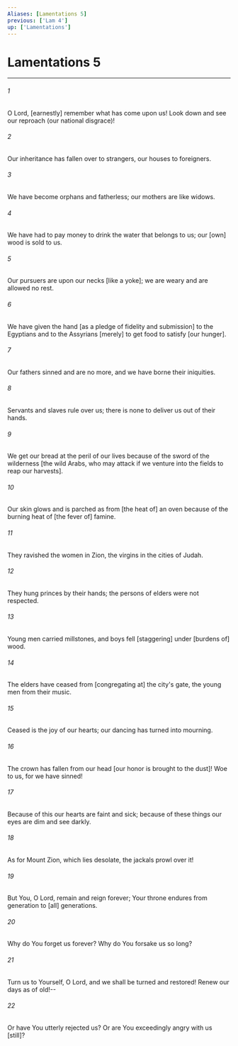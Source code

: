 ```yaml
---
Aliases: [Lamentations 5]
previous: ['Lam 4']
up: ['Lamentations']
---
```

# Lamentations 5

***














###### 1 






O Lord, [earnestly] remember what has come upon us! Look down and see our reproach (our national disgrace)! 













###### 2 






Our inheritance has fallen over to strangers, our houses to foreigners. 













###### 3 






We have become orphans and fatherless; our mothers are like widows. 













###### 4 






We have had to pay money to drink the water that belongs to us; our [own] wood is sold to us. 













###### 5 






Our pursuers are upon our necks [like a yoke]; we are weary and are allowed no rest. 













###### 6 






We have given the hand [as a pledge of fidelity and submission] to the Egyptians and to the Assyrians [merely] to get food to satisfy [our hunger]. 













###### 7 






Our fathers sinned and are no more, and we have borne their iniquities. 













###### 8 






Servants and slaves rule over us; there is none to deliver us out of their hands. 













###### 9 






We get our bread at the peril of our lives because of the sword of the wilderness [the wild Arabs, who may attack if we venture into the fields to reap our harvests]. 













###### 10 






Our skin glows and is parched as from [the heat of] an oven because of the burning heat of [the fever of] famine. 













###### 11 






They ravished the women in Zion, the virgins in the cities of Judah. 













###### 12 






They hung princes by their hands; the persons of elders were not respected. 













###### 13 






Young men carried millstones, and boys fell [staggering] under [burdens of] wood. 













###### 14 






The elders have ceased from [congregating at] the city's gate, the young men from their music. 













###### 15 






Ceased is the joy of our hearts; our dancing has turned into mourning. 













###### 16 






The crown has fallen from our head [our honor is brought to the dust]! Woe to us, for we have sinned! 













###### 17 






Because of this our hearts are faint and sick; because of these things our eyes are dim and see darkly. 













###### 18 






As for Mount Zion, which lies desolate, the jackals prowl over it! 













###### 19 






But You, O Lord, remain and reign forever; Your throne endures from generation to [all] generations. 













###### 20 






Why do You forget us forever? Why do You forsake us so long? 













###### 21 






Turn us to Yourself, O Lord, and we shall be turned and restored! Renew our days as of old!-- 













###### 22 






Or have You utterly rejected us? Or are You exceedingly angry with us [still]?
